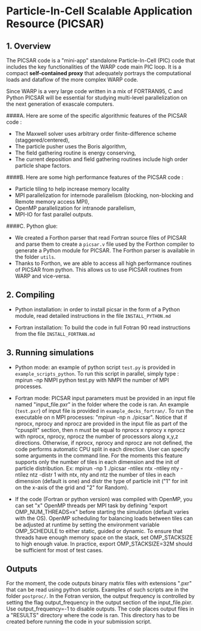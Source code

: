 **Particle-In-Cell Scalable Application Resource (PICSAR)**
============================================================

**1. Overview**
------------

The PICSAR code is a "mini-app" standalone Particle-In-Cell (PIC) code that includes
the key functionalities of the WARP code main PIC loop. It is a 
compact **self-contained proxy** that adequately portrays the computational loads
and dataflow of the more complex WARP code. 

Since WARP is a very large code written in a mix of FORTRAN95, C and Python 
PICSAR will be essential for studying multi-level parallelization on the next
generation of exascale computers. 

####A.  Here are some of the specific algorithmic features of the PICSAR code :  

* The Maxwell solver uses arbitrary order finite-difference scheme (staggered/centered), 
* The particle pusher uses the Boris algorithm,
* The field gathering routine is energy conserving, 
* The current deposition and field gathering routines include high order particle shape factors.

####B.  Here are some high performance features of the PICSAR code :

* Particle tiling to help increase memory locality
* MPI parallelization for internode parallelism (blocking, non-blocking and Remote memory access MPI), 
* OpenMP parallelization for intranode parallelism,
* MPI-IO for fast parallel outputs.

####C.  Python glue: 

* We created a Forthon parser that read Fortran source files of PICSAR and parse them to create a `picsar.v` file used by the Forthon compiler to generate a Python module for PICSAR. The Forthon parser is available in the folder `utils`. 
* Thanks to Forthon, we are able to access all high performance routines of PICSAR from python. This allows us to use PICSAR routines from WARP and vice-versa. 


**2. Compiling**
-------------

* Python installation: in order to install picsar in the form of a Python module, read detailed instructions in the file `INSTALL_PYTHON.md`


* Fortran installation: To build the code in full Fotran 90 read instructions from the file  `INSTALL_FORTRAN.md` 

**3. Running simulations**
-----------------------

* Python mode: an example of python script `test.py` is provided in `example_scripts_python`. To run this script in parallel, simply type : mpirun -np NMPI python test.py with NMPI the number of MPI processes. 

* Fortran mode: PICSAR input parameters must be provided in an input file named "input_file.pxr" in the folder where the code is ran. An example (`test.pxr`) of input file is provided in `example_decks_fortran/`. To run the executable on n MPI processes: "mpirun -np n ./picsar". Notice that if nprocx, nprocy and nprocz are provided in the input file as part of the "cpusplit" section, then n must be equal to nprocx x nprocy x nprocz with nprocx, nprocy, nprocz the number of processors along x,y,z directions. Otherwise, if nprocx, nprocy and nprocz are not defined, the code performs automatic CPU split in each direction. User can specify some arguments in the command line. For the moments this feature supports only the number of tiles in each dimension and the init of particle distribution. Ex: mpirun -np 1 ./picsar -ntilex ntx -ntiley nty -ntilez ntz -distr 1 with ntx, nty and ntz the number of tiles in each dimension (default is one) and distr the type of particle init ("1" for init on the x-axis of the grid and "2" for Random).

* If the code (Fortran or python version) was compiled with OpenMP, you can set "x" OpenMP threads per MPI task by defining "export OMP_NUM_THREADS=x" before starting the simulation (default varies with the OS). OpenMP scheduling for balancing loads between tiles can be adjusted at runtime by setting the environment variable OMP_SCHEDULE to either static, guided or dynamic. To ensure that threads have enough memory space on the stack, set OMP_STACKSIZE to high enough value. In practice, export OMP_STACKSIZE=32M should be sufficient for most of test cases.   

**Outputs**
-----------------------
For the moment, the code outputs binary matrix files with extensions ".pxr" that can be read using python scripts. Examples of such scripts are in the folder `postproc/`. In the Fotran version, the output frequency is controlled by setting the flag output_frequency in the output section of the input_file.pixr. Use output_frequency=-1 to disable outputs. The code places output files in a "RESULTS" directory where the code is ran. This directory has to be created before running the code in your submission script. 
